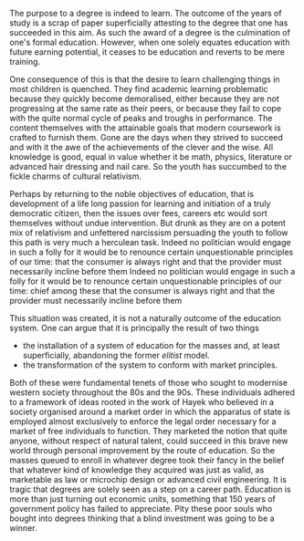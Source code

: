The purpose to a degree is indeed to learn. 
The outcome  of the years of study 
is a scrap of paper superficially attesting to the degree
that one has succeeded in this aim.
As such the award of a degree is the culmination of one's formal education.
However, when one solely equates education with future earning potential, 
it ceases to be education and reverts to be mere training.

One consequence of this is that the desire to learn challenging things in most children 
is quenched.
They find academic learning problematic because they quickly become demoralised, either because they are not progressing at the same rate as their peers,
or because they fail to cope with the quite normal cycle of peaks and troughs in
performance. 
The content themselves with the attainable goals that modern coursework is crafted to
furnish them. Gone are the days when they strived to succeed and with it the
awe of the achievements of the clever and the wise.
All knowledge is good, equal in value whether it be math, physics, literature
or advanced hair dressing and nail care.
So the youth has succumbed to the fickle charms of cultural relativism.


Perhaps by returning to the noble objectives of education, 
that is development of  a life long passion for learning 
and initiation of a truly democratic citizen, 
then the issues over fees, careers etc would sort themselves
without undue intervention.
But drunk as they are on a potent mix of relativism and unfettered narcissism
persuading the youth to follow this path is very much a herculean task.
Indeed no politician would engage in such a folly
for it would be to renounce certain unquestionable principles of our time:
that the consumer is always right and that the provider must necessarily 
incline before them
Indeed no politician would engage in such a folly
for it would be to renounce certain unquestionable principles of our time:
chief among these that the consumer is always right and that the provider must necessarily incline before them


This situation was created, it is not a naturally outcome of the education system. One can argue that it is principally the result of two things
- the installation of a system of education for the masses and, at least
    superficially, abandoning the former *elitist* model.
- the transformation of the system to conform with market principles.

Both of these were fundamental tenets of those
who sought to modernise western society throughout the 80s and the 90s.
These individuals adhered to a framework of ideas 
rooted in the work of Hayek who believed in 
a society organised around a market order in which the apparatus of state is employed almost  exclusively to enforce the legal order necessary for a market of free individuals to function.
They marketed the notion that quite anyone,
without respect of natural talent,
could succeed in this brave new world through personal improvement 
by the route of education.
So the masses queued to enroll in whatever degree took their fancy
in the belief that whatever kind of knowledge they acquired
was just as valid, as marketable
as law or microchip design or advanced civil engineering.
It is tragic that degrees are solely seen as a step on a career path. Education is more than just turning out economic units, something that 150 years of government policy has failed to appreciate.
Pity these poor souls who bought into degrees thinking
that a blind investment was going to be a winner.
